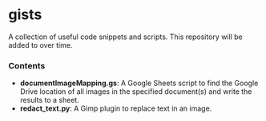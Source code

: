 # gists
A collection of useful code snippets and scripts. This repository will be added to over time.

### Contents
* **documentImageMapping.gs**: A Google Sheets script to find the Google Drive location of all images in the specified document(s) and write the results to a sheet.
* **redact_text.py**: A Gimp plugin to replace text in an image.
